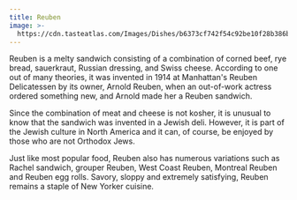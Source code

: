 ```yaml
---
title: Reuben
image: >-
  https://cdn.tasteatlas.com/Images/Dishes/b6373cf742f54c92be10f28b386be6b1.jpg?w=905&h=510
---
```


Reuben is a melty sandwich consisting of a combination of corned beef, rye bread, sauerkraut, Russian dressing, and Swiss cheese. According to one out of many theories, it was invented in 1914 at Manhattan's Reuben Delicatessen by its owner, Arnold Reuben, when an out-of-work actress ordered something new, and Arnold made her a Reuben sandwich.

Since the combination of meat and cheese is not kosher, it is unusual to know that the sandwich was invented in a Jewish deli. However, it is part of the Jewish culture in North America and it can, of course, be enjoyed by those who are not Orthodox Jews.

Just like most popular food, Reuben also has numerous variations such as Rachel sandwich, grouper Reuben, West Coast Reuben, Montreal Reuben and Reuben egg rolls. Savory, sloppy and extremely satisfying, Reuben remains a staple of New Yorker cuisine.